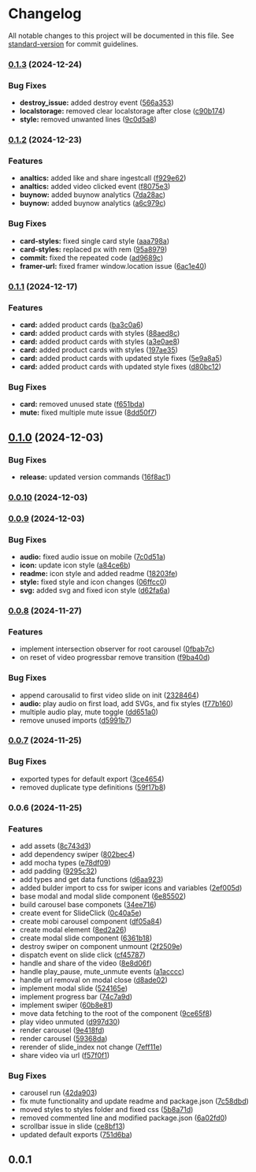 # Changelog

All notable changes to this project will be documented in this file. See [standard-version](https://github.com/conventional-changelog/standard-version) for commit guidelines.

### [0.1.3](https://github.com/Mobiux-Labs/mobimedia-carousel/compare/v0.1.2...v0.1.3) (2024-12-24)


### Bug Fixes

* **destroy_issue:** added destroy event ([566a353](https://github.com/Mobiux-Labs/mobimedia-carousel/commit/566a353f43ea59142461b5b6a6dff3d626cbcabb))
* **localstorage:** removed clear localstorage after close ([c90b174](https://github.com/Mobiux-Labs/mobimedia-carousel/commit/c90b174c167b06c3c31595615105c3a0d54ceaf4))
* **style:** removed unwanted lines ([9c0d5a8](https://github.com/Mobiux-Labs/mobimedia-carousel/commit/9c0d5a8c06e9f8ceefca37d0d8a5f328338d423c))

### [0.1.2](https://github.com/Mobiux-Labs/mobimedia-carousel/compare/v0.1.1...v0.1.2) (2024-12-23)


### Features

* **analtics:** added like and share ingestcall ([f929e62](https://github.com/Mobiux-Labs/mobimedia-carousel/commit/f929e6260153cca24db745cd94bdb671e6ee884e))
* **analtics:** added video clicked event ([f8075e3](https://github.com/Mobiux-Labs/mobimedia-carousel/commit/f8075e338b2889386a6af2bf371061d2f76d4a41))
* **buynow:** added buynow analytics ([7da28ac](https://github.com/Mobiux-Labs/mobimedia-carousel/commit/7da28accfa991cb2ee2a4ad1548ba1ef00fa05e8))
* **buynow:** added buynow analytics ([a6c979c](https://github.com/Mobiux-Labs/mobimedia-carousel/commit/a6c979cd438e9366bc7d553d4ec89b3349f42739))


### Bug Fixes

* **card-styles:** fixed single card style ([aaa798a](https://github.com/Mobiux-Labs/mobimedia-carousel/commit/aaa798a372acb0f40fe7735d4a85a16e052799d1))
* **card-styles:** replaced px with rem ([95a8979](https://github.com/Mobiux-Labs/mobimedia-carousel/commit/95a8979a7969c33e07787b6d0af75716332eb56c))
* **commit:** fixed the repeated code ([ad9689c](https://github.com/Mobiux-Labs/mobimedia-carousel/commit/ad9689c4b7e7d631c9b2894c2465612c1df18e94))
* **framer-url:** fixed framer window.location issue ([6ac1e40](https://github.com/Mobiux-Labs/mobimedia-carousel/commit/6ac1e403fcc340deb047cbe6d728e458d5607668))

### [0.1.1](https://github.com/Mobiux-Labs/mobimedia-carousel/compare/v0.1.0...v0.1.1) (2024-12-17)


### Features

* **card:** added product cards ([ba3c0a6](https://github.com/Mobiux-Labs/mobimedia-carousel/commit/ba3c0a68c59f2d84da26a01a0c21b40e754cbc00))
* **card:** added product cards with styles ([88aed8c](https://github.com/Mobiux-Labs/mobimedia-carousel/commit/88aed8c0d7b9c98e3e182306f8cced80f1e04a54))
* **card:** added product cards with styles ([a3e0ae8](https://github.com/Mobiux-Labs/mobimedia-carousel/commit/a3e0ae89a29cc9775cb59241cae2fcd6f47a8c1f))
* **card:** added product cards with styles ([197ae35](https://github.com/Mobiux-Labs/mobimedia-carousel/commit/197ae353a2f6e9fdef5ed45cfa8e2eb47770977e))
* **card:** added product cards with updated style fixes ([5e9a8a5](https://github.com/Mobiux-Labs/mobimedia-carousel/commit/5e9a8a5aaab4a3693829875036960437622318e8))
* **card:** added product cards with updated style fixes ([d80bc12](https://github.com/Mobiux-Labs/mobimedia-carousel/commit/d80bc12b1585c7e6f3c03aeb73495c2e4f73df57))


### Bug Fixes

* **card:** removed unused state ([f651bda](https://github.com/Mobiux-Labs/mobimedia-carousel/commit/f651bda2087e1459ad3b197ccff047c4d65bf7c7))
* **mute:** fixed multiple mute issue ([8dd50f7](https://github.com/Mobiux-Labs/mobimedia-carousel/commit/8dd50f79536134aabb5caa839564fe13818f4aaf))

## [0.1.0](https://github.com/Mobiux-Labs/mobimedia-carousel/compare/v0.0.10...v0.1.0) (2024-12-03)


### Bug Fixes

* **release:** updated version commands ([16f8ac1](https://github.com/Mobiux-Labs/mobimedia-carousel/commit/16f8ac137c8e51d6815ad9589051bb7894f04856))

### [0.0.10](https://github.com/Mobiux-Labs/mobimedia-carousel/compare/v0.0.9...v0.0.10) (2024-12-03)

### [0.0.9](https://github.com/Mobiux-Labs/mobimedia-carousel/compare/v0.0.8...v0.0.9) (2024-12-03)


### Bug Fixes

* **audio:** fixed audio issue on mobile ([7c0d51a](https://github.com/Mobiux-Labs/mobimedia-carousel/commit/7c0d51a692e9c74987e446b1c1b6220551843cb0))
* **icon:** update icon style ([a84ce6b](https://github.com/Mobiux-Labs/mobimedia-carousel/commit/a84ce6be6ac99aad49aad813628936cf400bec0d))
* **readme:** icon style and added readme ([18203fe](https://github.com/Mobiux-Labs/mobimedia-carousel/commit/18203febd642f7b41caaa717eca1f39a2b2fab5a))
* **style:** fixed style and icon changes ([06ffcc0](https://github.com/Mobiux-Labs/mobimedia-carousel/commit/06ffcc052759cb68078fe35071f845d8cfc69d9a))
* **svg:** added svg and fixed icon style ([d62fa6a](https://github.com/Mobiux-Labs/mobimedia-carousel/commit/d62fa6a72069db30c48ce0704df0ef1aa80ccb79))

### [0.0.8](https://github.com/Mobiux-Labs/mobimedia-carousel/compare/v0.0.7...v0.0.8) (2024-11-27)


### Features

* implement intersection observer for root carousel ([0fbab7c](https://github.com/Mobiux-Labs/mobimedia-carousel/commit/0fbab7c5b74bf5c2937da724a92c032c552cb08f))
* on reset of video progressbar remove transition ([f9ba40d](https://github.com/Mobiux-Labs/mobimedia-carousel/commit/f9ba40d76e611dc0b367613e7b55e3769608cb7b))


### Bug Fixes

* append carousalid to first video slide on init ([2328464](https://github.com/Mobiux-Labs/mobimedia-carousel/commit/2328464e1e1ab2596a4b7de07ec5d1fd2084913b))
* **audio:** play audio on first load, add SVGs, and fix styles ([f77b160](https://github.com/Mobiux-Labs/mobimedia-carousel/commit/f77b1606cc54b7cae93ae33442332196965fc2e0))
* multiple audio play, mute toggle ([dd651a0](https://github.com/Mobiux-Labs/mobimedia-carousel/commit/dd651a04351da3ec5daaba9446d203d7bf726045))
* remove unused imports ([d5991b7](https://github.com/Mobiux-Labs/mobimedia-carousel/commit/d5991b7ee54867f97180389ab32f401454de7aa5))

### [0.0.7](https://github.com/Mobiux-Labs/mobimedia-carousel/compare/v0.0.6...v0.0.7) (2024-11-25)


### Bug Fixes

* exported types for default export ([3ce4654](https://github.com/Mobiux-Labs/mobimedia-carousel/commit/3ce46542aefd4c40294104d6b7d47534a8bda7ae))
* removed duplicate type definitions ([59f17b8](https://github.com/Mobiux-Labs/mobimedia-carousel/commit/59f17b8b4a0926f6415a1b4d2b8c7bb57fa20bf3))

### 0.0.6 (2024-11-25)


### Features

* add assets ([8c743d3](https://github.com/Mobiux-Labs/mobimedia-carousel/commit/8c743d3259f4b7e40be297e52198f677d114d27c))
* add dependency swiper ([802bec4](https://github.com/Mobiux-Labs/mobimedia-carousel/commit/802bec4eed823b946c2052cb07f61791e1386031))
* add mocha types ([e78df09](https://github.com/Mobiux-Labs/mobimedia-carousel/commit/e78df09aceca3196a4a9968c9f79c2b8fc378cef))
* add padding ([9295c32](https://github.com/Mobiux-Labs/mobimedia-carousel/commit/9295c320ebc1e1de5d774693cd8fb0fb9a3ed1a6))
* add types and get data functions ([d6aa923](https://github.com/Mobiux-Labs/mobimedia-carousel/commit/d6aa923f1f076adf956f56708ea9d879d46d26cb))
* added bulder import to css for swiper icons and variables ([2ef005d](https://github.com/Mobiux-Labs/mobimedia-carousel/commit/2ef005dada3f1ceb13fe82a0524cbce04b4716ae))
* base modal and modal slide component ([6e85502](https://github.com/Mobiux-Labs/mobimedia-carousel/commit/6e85502506b4192155d01d6a0601356a19c228a2))
* build carousel base componets ([34ee716](https://github.com/Mobiux-Labs/mobimedia-carousel/commit/34ee716f894ea08fd691a47f441517563e99deb0))
* create event for SlideClick ([0c40a5e](https://github.com/Mobiux-Labs/mobimedia-carousel/commit/0c40a5e554df3434cee382536c3d074c2e5968e2))
* create mobi carousel component ([df05a84](https://github.com/Mobiux-Labs/mobimedia-carousel/commit/df05a84f9858d5516ac157aa55009fb76e7d08c7))
* create modal element ([8ed2a26](https://github.com/Mobiux-Labs/mobimedia-carousel/commit/8ed2a264a90f079491b73ddab69d716fe6a3fa07))
* create modal slide component ([6361b18](https://github.com/Mobiux-Labs/mobimedia-carousel/commit/6361b18766c1ac788c67040a6fb674c1dcb90875))
* destroy swiper on component unmount ([2f2509e](https://github.com/Mobiux-Labs/mobimedia-carousel/commit/2f2509ea253f47f45a1a9d028b52d296e1dc58d3))
* dispatch event on slide click ([cf45787](https://github.com/Mobiux-Labs/mobimedia-carousel/commit/cf457870d2eafbaf94993965d45e4e1a9d6d2e6e))
* handle and share of the video ([8e8d06f](https://github.com/Mobiux-Labs/mobimedia-carousel/commit/8e8d06fb35018fb069b1101221f09208a48d7e26))
* handle play_pause, mute_unmute events ([a1acccc](https://github.com/Mobiux-Labs/mobimedia-carousel/commit/a1accccd74247362dc8a9982c6f2920f17d0fe20))
* handle url removal on modal close ([d8ade02](https://github.com/Mobiux-Labs/mobimedia-carousel/commit/d8ade020b58efcfb8a0e8ec347066da662e6a585))
* implement modal slide ([524165e](https://github.com/Mobiux-Labs/mobimedia-carousel/commit/524165eea615d557746947f4d8fb050eba666f87))
* implement progress bar ([74c7a9d](https://github.com/Mobiux-Labs/mobimedia-carousel/commit/74c7a9d77a2d73c37d6f9b2312c62ba394044e5a))
* implement swiper ([60b8e81](https://github.com/Mobiux-Labs/mobimedia-carousel/commit/60b8e8157afd5dceea5105d44474ff7b4791e2e6))
* move data fetching to the root of the component ([9ce65f8](https://github.com/Mobiux-Labs/mobimedia-carousel/commit/9ce65f8fafa51f1c76e647dfd19e168050a964a3))
* play video unmuted ([d997d30](https://github.com/Mobiux-Labs/mobimedia-carousel/commit/d997d30f6ba05f148ce6f8b0294195365ee8cd9a))
* render carousel ([9e418fd](https://github.com/Mobiux-Labs/mobimedia-carousel/commit/9e418fd59727dc136369f86865837dc33c8a9783))
* render carousel ([59368da](https://github.com/Mobiux-Labs/mobimedia-carousel/commit/59368da4acb78ce2fde53d25c7a9ccbbf573113d))
* rerender of slide_index not change ([7eff11e](https://github.com/Mobiux-Labs/mobimedia-carousel/commit/7eff11e3d5f82f74185e726eb3b0038ff5c53221))
* share video via url ([f57f0f1](https://github.com/Mobiux-Labs/mobimedia-carousel/commit/f57f0f1d75622f2f612e20d3275aff4d92074759))


### Bug Fixes

* carousel run ([42da903](https://github.com/Mobiux-Labs/mobimedia-carousel/commit/42da903ae4a3bb467e3897b52c6164262e9a9c41))
* fix mute functionality and update readme and package.json ([7c58dbd](https://github.com/Mobiux-Labs/mobimedia-carousel/commit/7c58dbde6adce202866162bd972ca77d56bab5c8))
* moved styles to styles folder and fixed css ([5b8a71d](https://github.com/Mobiux-Labs/mobimedia-carousel/commit/5b8a71dd118c3e6b53b3f3ffb0f9c3bacff46b38))
* removed commented line and modified package.json ([6a02fd0](https://github.com/Mobiux-Labs/mobimedia-carousel/commit/6a02fd0648099d0bfb642881ae3dfb2229692958))
* scrollbar issue in slide ([ce8bf13](https://github.com/Mobiux-Labs/mobimedia-carousel/commit/ce8bf135d1a984e1f5e2a7b50071832f54a07215))
* updated default exports ([751d6ba](https://github.com/Mobiux-Labs/mobimedia-carousel/commit/751d6ba6f24c14a99df5819000e4b53af02576e1))

## 0.0.1